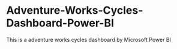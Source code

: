 # Adventure-Works-Cycles-Dashboard-Power-BI
This is a adventure works cycles dashboard by Microsoft Power BI

